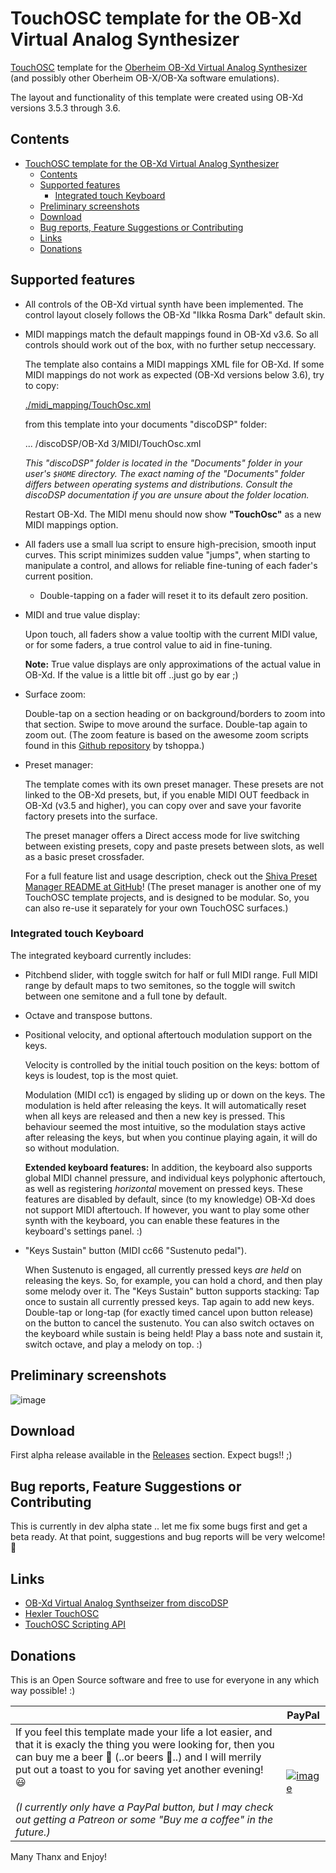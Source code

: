 # TouchOSC template for the OB-Xd Virtual Analog Synthesizer

[TouchOSC](https://hexler.net/touchosc/) template for the
[Oberheim OB-Xd Virtual Analog Synthesizer](https://www.discodsp.com/obxd/) (and
possibly other Oberheim OB-X/OB-Xa software emulations).

The layout and functionality of this template were created using OB-Xd versions
3.5.3 through 3.6.



## Contents

- [TouchOSC template for the OB-Xd Virtual Analog Synthesizer](#touchosc-template-for-the-ob-xd-virtual-analog-synthesizer)
  - [Contents](#contents)
  - [Supported features](#supported-features)
    - [Integrated touch Keyboard](#integrated-touch-keyboard)
  - [Preliminary screenshots](#preliminary-screenshots)
  - [Download](#download)
  - [Bug reports, Feature Suggestions or Contributing](#bug-reports-feature-suggestions-or-contributing)
  - [Links](#links)
  - [Donations](#donations)


## Supported features

- All controls of the OB-Xd virtual synth have been implemented. The control
  layout closely follows the OB-Xd "IIkka Rosma Dark" default skin.

- MIDI mappings match the default mappings found in OB-Xd v3.6. So all
  controls should work out of the box, with no further setup neccessary.

  The template also contains a MIDI mappings XML file for OB-Xd. If some MIDI
  mappings do not work as expected (OB-Xd versions below 3.6), try to copy:
  
  [./midi_mapping/TouchOsc.xml](./midi_mapping/TouchOsc.xml)
  
  from this template into your documents "discoDSP" folder:
  
   ... /discoDSP/OB-Xd 3/MIDI/TouchOsc.xml
  
  *This "discoDSP" folder is located in the "Documents" folder in your user's
  `$HOME` directory. The exact naming of the "Documents" folder differs between
  operating systems and distributions. Consult the discoDSP documentation if you
  are unsure about the folder location.*

  Restart OB-Xd. The MIDI menu should now show **"TouchOsc"** as a new MIDI mappings
  option.

- All faders use a small lua script to ensure high-precision, smooth input
  curves. This script minimizes sudden value "jumps", when starting to
  manipulate a control, and allows for reliable fine-tuning of each fader's
  current position.

  - Double-tapping on a fader will reset it to its default zero position.

- MIDI and true value display:

  Upon touch, all faders show a value tooltip with
  the current MIDI value, or for some faders, a true control value to aid in
  fine-tuning.
  
  **Note:** True value displays are only approximations of the actual value in OB-Xd. If the value is a little bit off ..just go by ear ;)

- Surface zoom:

  Double-tap on a section heading or on background/borders to zoom into that
  section. Swipe to move around the surface. Double-tap again to zoom out. (The
  zoom feature is based on the awesome zoom scripts found in this
  [Github repository](https://github.com/tshoppa/touchOSC/tree/main) by
  tshoppa.)

- Preset manager:

  The template comes with its own preset manager. These presets are not linked
  to the OB-Xd presets, but, if you enable MIDI OUT feedback in OB-Xd (v3.5 and
  higher), you can copy over and save your favorite factory presets into the
  surface.

  The preset manager offers a Direct access mode for live switching between
  existing presets, copy and paste presets between slots, as well as a basic
  preset crossfader.

  For a full feature list and usage description, check out the
  [Shiva Preset Manager README at GitHub](https://github.com/bobbadshy/touchosc_shiva_preset_manager)!
  (The preset manager is another one of my TouchOSC template projects, and is
  designed to be modular. So, you can also re-use it separately for your own
  TouchOSC surfaces.)

### Integrated touch Keyboard

The integrated keyboard currently includes:

- Pitchbend slider, with toggle switch for half or full MIDI range. Full MIDI
  range by default maps to two semitones, so the toggle will switch between one
  semitone and a full tone by default.

- Octave and transpose buttons.

- Positional velocity, and optional aftertouch modulation support on the keys.

  Velocity is controlled by the initial touch position on the keys: bottom of
  keys is loudest, top is the most quiet.
  
  Modulation (MIDI cc1) is engaged by sliding up or down on the keys. The
  modulation is held after releasing the keys. It will automatically reset when
  all keys are released and then a new key is pressed. This behaviour seemed the
  most intuitive, so the modulation stays active after releasing the keys, but
  when you continue playing again, it will do so without modulation.

  **Extended keyboard features:** In addition, the keyboard also supports global
  MIDI channel pressure, and individual keys polyphonic aftertouch, as well as
  registering *horizontal* movement on pressed keys. These features are disabled
  by default, since (to my knowledge) OB-Xd does not support MIDI aftertouch. If
  however, you want to play some other synth with the keyboard, you can enable
  these features in the keyboard's settings panel. :)

- "Keys Sustain" button (MIDI cc66 "Sustenuto pedal").

  When Sustenuto is engaged, all currently pressed keys *are held* on releasing
  the keys. So, for example, you can hold a chord, and then play some melody
  over it. The "Keys Sustain" button supports stacking: Tap once to sustain all
  currently pressed keys. Tap again to add new keys. Double-tap or long-tap (for
  exactly timed cancel upon button release) on the button to cancel the
  sustenuto. You can also switch octaves on the keyboard while sustain is being
  held! Play a bass note and sustain it, switch octave, and play a melody on
  top. :)

## Preliminary screenshots

![image](https://github.com/user-attachments/assets/412b9422-2c19-4239-a6b8-747798dd9e60)

## Download

First alpha release available in the [Releases](https://github.com/bobbadshy/touchosc_obxd_template/releases) section. Expect bugs!! ;)

## Bug reports, Feature Suggestions or Contributing

This is currently in dev alpha state .. let me fix some bugs first and get a beta ready. At that point, suggestions and bug reports will be very welcome! 🙂

## Links

- [OB-Xd Virtual Analog Synthseizer from discoDSP](https://www.discodsp.com/obxd/)
- [Hexler TouchOSC](https://hexler.net/touchosc)
- [TouchOSC Scripting API](https://hexler.net/touchosc/manual/script)

## Donations

This is an Open Source software and free to use for everyone in any which way possible! :)

|    |  PayPal  |
| -- | -------- |
|  If you feel this template made your life a lot easier, and that it is exacly the thing you were looking for, then you can buy me a beer 🍺 (..or beers 🍻..) and I will merrily put out a toast to you for saving yet another evening! 😃<br><br>*(I currently only have a PayPal button, but I may check out getting a Patreon or some "Buy me a coffee" in the future.)* |  [![image](https://www.paypalobjects.com/en_US/i/btn/btn_donate_SM.gif)](https://www.paypal.com/donate?hosted_button_id=CGDJVVGG5V8LU&)  |


Many Thanx and Enjoy!
